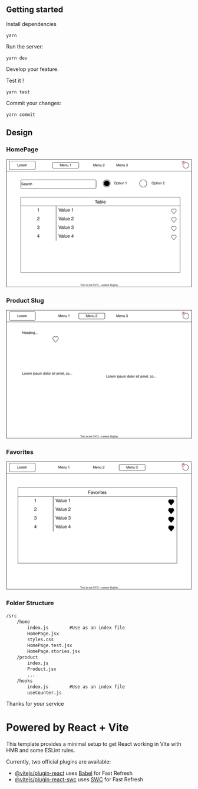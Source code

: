 ## Getting started

Install dependencies

```shell
yarn
```

Run the server:

```shell
yarn dev
```

Develop your feature.

Test it !

```shell
yarn test
```

Commit your changes:

```shell
yarn commit
```

## Design

### HomePage

![sales-homepage](.\docs\sales-homepage.drawio.svg)

### Product Slug

![sales-homepage](.\docs\sales-product.drawio.svg)

### Favorites

![sales-homepage](.\docs\sales-favorites.drawio.svg)

### Folder Structure

```
/src
    /home
        index.js        #Use as an index file
        HomePage.jsx
        styles.css
        HomePage.test.jsx
        HomePage.stories.jsx
    /product
        index.js
        Product.jsx
        ...
    /hooks
        index.js        #Use as an index file
        useCounter.js
```

Thanks for your service

# Powered by React + Vite

This template provides a minimal setup to get React working in Vite with HMR and some ESLint rules.

Currently, two official plugins are available:

- [@vitejs/plugin-react](https://github.com/vitejs/vite-plugin-react/blob/main/packages/plugin-react/README.md) uses [Babel](https://babeljs.io/) for Fast Refresh
- [@vitejs/plugin-react-swc](https://github.com/vitejs/vite-plugin-react-swc) uses [SWC](https://swc.rs/) for Fast Refresh
